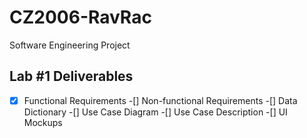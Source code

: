 # CZ2006-RavRac
Software Engineering Project 

## Lab #1 Deliverables

-[x] Functional Requirements
-[] Non-functional Requirements
-[] Data Dictionary
-[] Use Case Diagram
-[] Use Case Description
-[] UI Mockups


